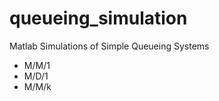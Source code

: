 queueing_simulation
===================

Matlab Simulations of Simple Queueing Systems

- M/M/1
- M/D/1
- M/M/k
